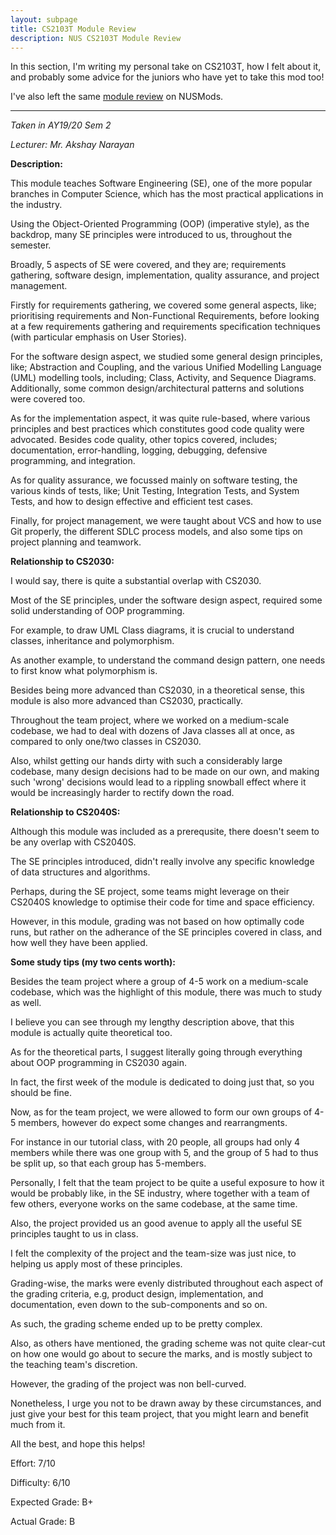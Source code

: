```yaml
---
layout: subpage
title: CS2103T Module Review
description: NUS CS2103T Module Review
---
```


In this section, I'm writing my personal take on CS2103T, how I felt about it,
and probably some advice for the juniors who have yet to take this mod too!

I've also left the same [module review](https://nusmods.com/modules/CS2103T/software-engineering)
on NUSMods.

---

_Taken in AY19/20 Sem 2_

_Lecturer: Mr. Akshay Narayan_

**Description:**

This module teaches Software Engineering (SE), one of the more popular
branches in Computer Science, which has the most practical applications
in the industry.

Using the Object-Oriented Programming (OOP) (imperative style), as the
backdrop, many SE principles were introduced to us, throughout the
semester.

Broadly, 5 aspects of SE were covered, and they are; requirements gathering,
software design, implementation, quality assurance, and project management.

Firstly for requirements gathering, we covered some general aspects, like;
prioritising requirements and Non-Functional Requirements, before looking at
a few requirements gathering and requirements specification techniques
(with particular emphasis on User Stories).

For the software design aspect, we studied some general design principles,
like; Abstraction and Coupling, and the various Unified Modelling Language (UML)
modelling tools, including; Class, Activity, and Sequence Diagrams.
Additionally, some common design/architectural patterns and solutions
were covered too.

As for the implementation aspect, it was quite rule-based, where various
principles and best practices which constitutes good code quality were
advocated. Besides code quality, other topics covered, includes;
documentation, error-handling, logging, debugging, defensive programming,
and integration.

As for quality assurance, we focussed mainly on software testing, the
various kinds of tests, like; Unit Testing, Integration Tests, and System
Tests, and how to design effective and efficient test cases.

Finally, for project management, we were taught about VCS and how to use
Git properly, the different SDLC process models, and also some tips on
project planning and teamwork.

**Relationship to CS2030:**

I would say, there is quite a substantial overlap with CS2030.

Most of the SE principles, under the software design aspect, required
some solid understanding of OOP programming.

For example, to draw UML Class diagrams, it is crucial to understand classes,
inheritance and polymorphism.

As another example, to understand the command design pattern, one needs
to first know what polymorphism is.

Besides being more advanced than CS2030, in a theoretical sense, this module
is also more advanced than CS2030, practically.

Throughout the team project, where we worked on a medium-scale codebase,
we had to deal with dozens of Java classes all at once, as compared to only
one/two classes in CS2030.

Also, whilst getting our hands dirty with such a considerably large codebase,
many design decisions had to be made on our own, and making such 'wrong'
decisions would lead to a rippling snowball effect where it would be
increasingly harder to rectify down the road.

**Relationship to CS2040S:**

Although this module was included as a prerequsite, there doesn't seem
to be any overlap with CS2040S.

The SE principles introduced, didn't really involve any specific
knowledge of data structures and algorithms.

Perhaps, during the SE project, some teams might leverage on their CS2040S
knowledge to optimise their code for time and space efficiency.

However, in this module, grading was not based on how optimally code runs, but
rather on the adherance of the SE principles covered in class, and how well
they have been applied.

**Some study tips (my two cents worth):**

Besides the team project where a group of 4-5 work on a medium-scale
codebase, which was the highlight of this module, there was much to study
as well.

I believe you can see through my lengthy description above, that this
module is actually quite theoretical too.

As for the theoretical parts, I suggest literally going through everything
about OOP programming in CS2030 again.

In fact, the first week of the module is dedicated to doing just that, so
you should be fine.

Now, as for the team project, we were allowed to form our own groups
of 4-5 members, however do expect some changes and rearrangments.

For instance in our tutorial class, with 20 people, all groups had only
4 members while there was one group with 5, and the group of 5 had to
thus be split up, so that each group has 5-members.

Personally, I felt that the team project to be quite a useful exposure to
how it would be probably like, in the SE industry, where together with
a team of few others, everyone works on the same codebase, at the
same time.

Also, the project provided us an good avenue to apply all the useful
SE principles taught to us in class.

I felt the complexity of the project and the team-size was just nice,
to helping us apply most of these principles.

Grading-wise, the marks were evenly distributed throughout each
aspect of the grading criteria, e.g, product design, implementation,
and documentation, even down to the sub-components and so on.

As such, the grading scheme ended up to be pretty complex.

Also, as others have mentioned, the grading scheme
was not quite clear-cut on how one would go about to secure the
marks, and is mostly subject to the teaching team's discretion.

However, the grading of the project was non bell-curved.

Nonetheless, I urge you not to be drawn away by these circumstances,
and just give your best for this team project, that you might learn
and benefit much from it.

All the best, and hope this helps!

Effort: 7/10

Difficulty: 6/10

Expected Grade: B+

Actual Grade: B
